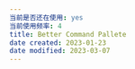 ```yaml
---
当前是否还在使用: yes
当前使用频率: 4
title: Better Command Pallete
date created: 2023-01-23
date modified: 2023-03-07
---
```

